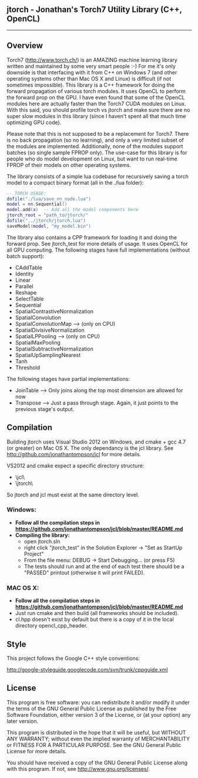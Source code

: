 **jtorch - Jonathan's Torch7 Utility Library (C++, OpenCL)**
---------
---------

**Overview**
--------

Torch7 (<http://www.torch.ch/>) is an AMAZING machine learning library written and maintained by some very smart people :-)  For me it's only downside is that interfacing with it from C++ on Windows 7 (and other operating systems other than Mac OS X and Linux) is difficult (if not sometimes impossible).  This library is a C++ framework for doing the forward propagation of various torch modules.  It uses OpenCL to perform the forward prop on the GPU.  I have even found that some of the OpenCL modules here are actually faster than the Torch7 CUDA modules on Linux.  With this said, you should profile torch vs jtorch and make sure there are no super slow modules in this library (since I haven't spent all that much time optimizing GPU code).

Please note that this is not supposed to be a replacement for Torch7.  There is no back propagation (so no learning), and only a very limited subset of the modules are implemented.  Additionally, none of the modules support batches (so single sample FPROP only).  The use-case for this library is for people who do model development on Linux, but want to run real-time FPROP of their models on other operating systems.

The library consists of a simple lua codebase for recursively saving a torch model to a compact binary format (all in the ./lua folder):

```lua
-- TORCH USAGE:
dofile("./lua/save_nn_node.lua")
model = nn.Sequential()
model.add(x)  -- Add all the model components here
jtorch_root = "path_to/jtorch/"
dofile("../jtorch/jtorch.lua")
saveModel(model, "my_model.bin")
```

The library also contains a CPP framework for loading it and doing the forward prop.  See jtorch_test for more details of usage.  It uses OpenCL for all GPU computing.  The following stages have full implementations (without batch support):

- CAddTable
- Identity
- Linear
- Parallel
- Reshape
- SelectTable
- Sequential
- SpatialContrastiveNormalization
- SpatialConvolution
- SpatialConvolutionMap   --> (only on CPU)
- SpatialDivisiveNormalization
- SpatialLPPooling  --> (only on CPU)
- SpatialMaxPooling
- SpatialSubtractiveNormalization
- SpatialUpSamplingNearest
- Tanh
- Threshold

The following stages have partial implementations:
- JoinTable --> Only joins along the top most dimension are allowed for now
- Transpose --> Just a pass through stage.  Again, it just points to the previous stage's output.

**Compilation**
---------------

Building jtorch uses Visual Studio 2012 on Windows, and cmake + gcc 4.7 (or greater) on Mac OS X.  The only dependancy is the jcl library.  See <http://github.com/jonathantompson/jcl> for more details.

VS2012 and cmake expect a specific directory structure:

- \\jcl\\
- \\jtorch\\

So jtorch and jcl must exist at the same directory level.

### Windows:
- **Follow all the compilation steps in <https://github.com/jonathantompson/jcl/blob/master/README.md>**
- **Compiling the library:**
    - open jtorch.sln
    - right click "jtorch_test" in the Solution Explorer -> "Set as StartUp Project"
    - From the file menu: DEBUG -> Start Debugging... (or press F5)
    - The tests should run and at the end of each test there should be a "PASSED" printout (otherwise it will print FAILED).

### MAC OS X:
- **Follow all the compilation steps in <https://github.com/jonathantompson/jcl/blob/master/README.md>**
- Just run cmake and then build (all frameworks should be included).  
- cl.hpp doesn't exist by default but there is a copy of it in the local directory opencl_cpp_header.

**Style**
---------

This project follows the Google C++ style conventions: 

<http://google-styleguide.googlecode.com/svn/trunk/cppguide.xml>

**License**
-----------
This program is free software: you can redistribute it and/or modify
it under the terms of the GNU General Public License as published by
the Free Software Foundation, either version 3 of the License, or
(at your option) any later version.

This program is distributed in the hope that it will be useful,
but WITHOUT ANY WARRANTY; without even the implied warranty of
MERCHANTABILITY or FITNESS FOR A PARTICULAR PURPOSE.  See the
GNU General Public License for more details.

You should have received a copy of the GNU General Public License
along with this program.  If not, see <http://www.gnu.org/licenses/>.
